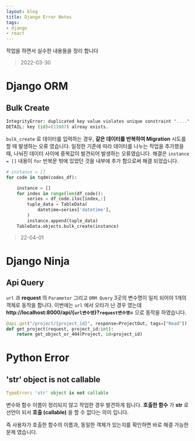 ```yaml
---
layout: blog
title: Django Error Notes
tags:
- django
- react
---
```


작업을 하면서 실수한 내용들을 정리 합니다

> 2022-03-30

# Django ORM
## Bulk Create

```python
IntegrityError: duplicated key value violates unique constraint "...."
DETAIL: key (id)=(11087) alreay exists.
```

`bulk_create` 로 데이터를 입력하는 경우, **같은 데이터를 반복하여 Migration** 시도를 할 때 발생하는 오류 였습니다. 일정한 기준에 따라 데이터를 나누는 작업을 추가했을 때, 나눠진 데이터 사이에 중복값이 발견되어 발생하는 오류였습니다. 해결은 `instance = []` 내용이 `for` 반복문 밖에 있었던 것을 내부에 추가 함으로써 해결 되었습니다. 

```python
# instance = []
for code in tqdm(codes_df):

    instance = []
    for index in range(len(df_code)):
        series = df_code.iloc[index,:]
        tuple_data = TableData(
            datetime=series['datetime'],
        )
        instance.append(tuple_data)
    TableData.objects.bulk_create(instance)
```

> 22-04-01

# Django Ninja
## Api Query

`url` 과 **request** 의 `Parametor` 그리고 `ORM Query` 3곳의 변수명이 일치 되어야 1개의 객체로 동작을 합니다. 이번에는 `url` 에서 오타가 난 경우 였는데 **http://localhost:8000/api/{`url변수명`}?`request변수명`=** 으로 동작을 하였습니다.

```python
@api.get("/project/{project_id}", response=ProjectOut, tags=["Read"])
def get_project(request, project_id:int):
    return get_object_or_404(Project, id=project_id)
```

# Python Error
## 'str' object is not callable

```python
TypeError: 'str' object is not callable
```

변수와 함수 이름이 정리되지 않고 작업한 경우 발견하게 됩니다. **<span style="color:var(--strong);">호출한 함수</span>** 가 **<span style="color:var(--accent);">str</span>** 로 선언이 되서 **<span style="color:var(--accent);">호출 (callable)</span>** 을 할 수 없다는 의미 입니다.

즉 사용자가 호출한 함수의 이름과, 동일한 객체가 있는지를 확인하면 바로 해결 가능한 문제 였습니다.